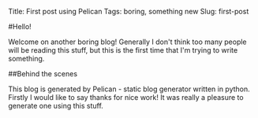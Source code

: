 Title: First post using Pelican
Tags: boring, something new
Slug: first-post

#Hello!

Welcome on another boring blog! Generally I don't think too many people will be reading this stuff,
but this is the first time that I'm trying to write something.

##Behind the scenes

This blog is generated by Pelican - static blog generator written in python. Firstly I would like
to say thanks for nice work! It was really a pleasure to generate one using this stuff.
